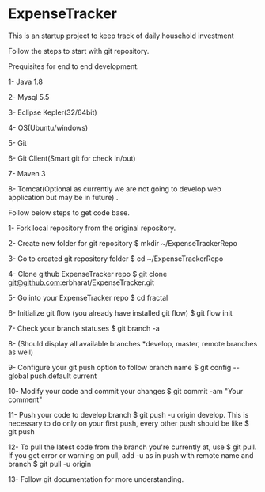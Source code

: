# ExpenseTracker
This is an startup project to keep track of daily household investment

Follow the steps to start with git repository.

Prequisites for end to end development.

1- Java 1.8

2- Mysql 5.5

3- Eclipse Kepler(32/64bit)

4- OS(Ubuntu/windows)

5- Git

6- Git Client(Smart git for check in/out)

7- Maven 3

8- Tomcat(Optional as currently we are not going to develop web application but may be in future) .




Follow below steps to get code base.


1- Fork local repository from the original repository.

2- Create new folder for git repository $ mkdir ~/ExpenseTrackerRepo

3- Go to created git repository folder $ cd ~/ExpenseTrackerRepo

4- Clone github ExpenseTracker repo $ git clone git@github.com:erbharat/ExpenseTracker.git

5- Go into your ExpenseTracker repo $ cd fractal

6- Initialize git flow (you already have installed git flow) $ git flow init

7- Check your branch statuses $ git branch -a

8- (Should display all available branches *develop, master, remote branches as well)

9- Configure your git push option to follow branch name $ git config --global push.default current

10- Modify your code and commit your changes $ git commit -am "Your comment"

11- Push your code to develop branch $ git push -u origin develop. This is necessary to do only on your first push, every other push should be like $ git push

12- To pull the latest code from the branch you're currently at, use $ git pull. If you get error or warning on pull, add -u as in push with remote name and branch $ git pull -u origin 

13- Follow git documentation for more understanding.

